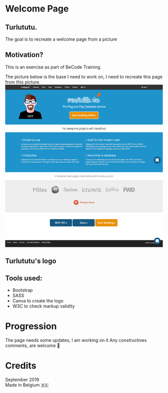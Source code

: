 # Welcome Page
## Turlututu.
The goal is to recreate a welcome page from a picture <br>
<!-- You can see the page [here](https://lalysingh.github.io/restaurant-css-framework/). -->

## Motivation?
This is an exercise as part of BeCode Training.

The picture below is the base I need to work on, I need to recreate this page from this picture.
![aim](/assets/img/aim.png)

## Turlututu's logo
<!-- ![logo](/assets/img/logo.png) -->

## Tools used: 
- Bootstrap
- SASS
- Canva to create the logo
- W3C to check markup validity

# Progression
The page needs some updates, I am working on it
Any constructives comments, are welcome 👋

# Credits 
September 2019 <br>
Made in Belgium 🇧🇪
